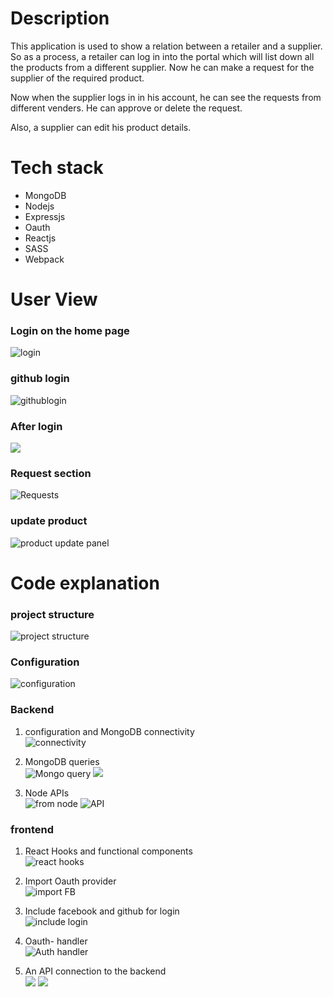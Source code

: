 # Description 
This application is used to show a relation between a retailer and a supplier. So as a process, a retailer can log in into the portal which will list down all the products from a different supplier. Now he can make a request for the supplier of the required product.

Now when the supplier logs in in his account, he can see the requests from different venders. He can approve or delete the request. 

Also, a supplier can edit his product details.

# Tech stack
 * MongoDB 
 * Nodejs 
 * Expressjs
 * Oauth
 * Reactjs
 * SASS
 * Webpack

# User View  

### Login on the home page  
![login](https://github.com/rghvndr99/repo-code-snippet/blob/master/supply%20chain/LoginPage.png)  

### github login    
![githublogin](https://github.com/rghvndr99/repo-code-snippet/blob/master/supply%20chain/githubLogin.png)

### After login 
![](https://github.com/rghvndr99/repo-code-snippet/blob/master/supply%20chain/Afterlogin.png) 

### Request section  
![Requests](https://github.com/rghvndr99/repo-code-snippet/blob/master/supply%20chain/request_Panel.png)

### update product  
![product update panel](https://github.com/rghvndr99/repo-code-snippet/blob/master/supply%20chain/update_product.png)



# Code explanation
### project structure
![project structure](https://github.com/rghvndr99/repo-code-snippet/blob/master/supply%20chain/project%20structure.png)

### Configuration
![configuration](https://github.com/rghvndr99/repo-code-snippet/blob/master/supply%20chain/config.png)

### Backend  

1. configuration  and MongoDB connectivity  
![connectivity](https://github.com/rghvndr99/repo-code-snippet/blob/master/supply%20chain/mongoConnection.png)  

2. MongoDB queries  
![Mongo query](https://github.com/rghvndr99/repo-code-snippet/blob/master/supply%20chain/MongoQuery.png) 
![](https://github.com/rghvndr99/repo-code-snippet/blob/master/MERN/query.PNG)
    

4. Node APIs  
   ![from node](https://github.com/rghvndr99/repo-code-snippet/blob/master/MERN/usingquery.PNG)  ![API](https://github.com/rghvndr99/repo-code-snippet/blob/master/supply%20chain/API.png)  


### frontend  
1. React Hooks  and functional components  
![react hooks](https://github.com/rghvndr99/repo-code-snippet/blob/master/supply%20chain/reactHooks.png)  

2. Import Oauth provider  
  ![import FB ](https://github.com/rghvndr99/repo-code-snippet/blob/master/supply%20chain/import%20gitgubfacebook.png)

3. Include facebook and github for login   
![include login](https://github.com/rghvndr99/repo-code-snippet/blob/master/supply%20chain/FacebookGithubLogin.png)

4. Oauth- handler  
![Auth handler](https://github.com/rghvndr99/repo-code-snippet/blob/master/supply%20chain/Facebook_githubOauth.png)

5. An API connection to the backend  
   ![](https://github.com/rghvndr99/repo-code-snippet/blob/master/MERN/frontendServices.PNG) 
   ![](https://github.com/rghvndr99/repo-code-snippet/blob/master/supply%20chain/login%20service%20for%20facebook.png) 


   
  








